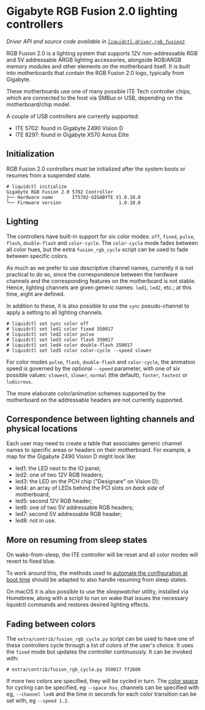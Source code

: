 # Gigabyte RGB Fusion 2.0 lighting controllers
_Driver API and source code available in [`liquidctl.driver.rgb_fusion2`](../liquidctl/driver/rgb_fusion2.py)._

RGB Fusion 2.0 is a lighting system that supports 12V non-addressable RGB and
5V addressable ARGB lighting accessories, alongside RGB/ARGB memory modules
and other elements on the motherboard itself.  It is built into motherboards
that contain the RGB Fusion 2.0 logo, typically from Gigabyte.

These motherboards use one of many possible ITE Tech controller chips, which
are connected to the host via SMBus or USB, depending on the motherboard/chip
model.

A couple of USB controllers are currently supported:

- ITE 5702: found in Gigabyte Z490 Vision D
- ITE 8297: found in Gigabyte X570 Aorus Elite

## Initialization

RGB Fusion 2.0 controllers must be initialized after the system boots or
resumes from a suspended state.

```
# liquidctl initialize
Gigabyte RGB Fusion 2.0 5702 Controller
├── Hardware name       IT5702-GIGABYTE V1.0.10.0
└── Firmware version                     1.0.10.0
```

## Lighting

The controllers have built-in support for six color modes: `off`, `fixed`, `pulse`, `flash`, `double-flash` and `color-cycle`. The `color-cycle` mode fades between all
color hues, but the extra `fusion_rgb_cycle` script can be used to fade between specific colors.

As much as we prefer to use descriptive channel names, currently it is not
practical to do so, since the correspondence between the hardware channels and
the corresponding features on the motherboard is not stable.  Hence, lighting
channels are given generic names: `led1`, `led2`, etc.; at this time, eight are
defined.

In addition to these, it is also possible to use the `sync` pseudo-channel to
apply a setting to all lighting channels.

```
# liquidctl set sync color off
# liquidctl set led1 color fixed 350017
# liquidctl set led2 color pulse  
# liquidctl set led3 color flash 350017
# liquidctl set led4 color double-flash 350017
# liquidctl set led5 color color-cycle --speed slower
```

For color modes `pulse`, `flash`, `double-flash` and `color-cycle`, the
animation speed is governed by the optional `--speed` parameter, with one of
six possible values: `slowest`, `slower`, `normal` (the default), `faster`,
`fastest` or `ludicrous`.

The more elaborate color/animation schemes supported by the motherboard on the
addressable headers are not currently supported.

## Correspondence between lighting channels and physical locations

Each user may need to create a table that associates generic channel names to
specific areas or headers on their motherboard. For example, a map for the
Gigabyte Z490 Vision D might look like:

- led1: the LED next to the IO panel;
- led2: one of two 12V RGB headers;
- led3: the LED on the PCH chip ("Designare" on Vision D);
- led4: an array of LEDs behind the PCI slots on *back side* of motherboard;
- led5: second 12V RGB header;
- led6: one of two 5V addressable RGB headers;
- led7: second 5V addressable RGB header;
- led8: not in use.

## More on resuming from sleep states

On wake-from-sleep, the ITE controller will be reset and all color modes will
revert to fixed blue.

To work around this, the methods used to [automate the configuration at boot
time] should be adapted to also handle resuming from sleep states.

On macOS it is also possible to use the _sleepwatcher_ utility, installed via
Homebrew, along with a script to run on wake that issues the necessary
liquidctl commands and restores desired lighting effects.

[automate the configuration at boot time]: ../README.md#automation-and-running-at-boot

## Fading between colors

The `extra/contrib/fusion_rgb_cycle.py` script can be used to have one of these controllers cycle through a list of colors of the user's choice. It uses the `fixed` mode but updates the controller continuously. It can be invoked with:

```
# extra/contrib/fusion_rgb_cycle.py 350017 ff2608
```

If more two colors are specified, they will be cycled in turn. The [color space](https://facelessuser.github.io/coloraide/colors/) for cycling can be specified, eg `--space hsv`, channels can be specified with eg, `--channel led6` and the time in seconds for each color transition can be set with, eg `--speed 1.2`.
